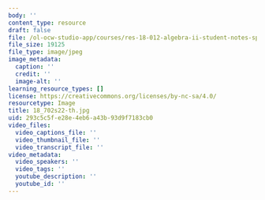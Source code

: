 ```yaml
---
body: ''
content_type: resource
draft: false
file: /ol-ocw-studio-app/courses/res-18-012-algebra-ii-student-notes-spring-2022/18_702s22-th.jpg
file_size: 19125
file_type: image/jpeg
image_metadata:
  caption: ''
  credit: ''
  image-alt: ''
learning_resource_types: []
license: https://creativecommons.org/licenses/by-nc-sa/4.0/
resourcetype: Image
title: 18_702s22-th.jpg
uid: 293c5c5f-e28e-4eb6-a43b-93d9f7183cb0
video_files:
  video_captions_file: ''
  video_thumbnail_file: ''
  video_transcript_file: ''
video_metadata:
  video_speakers: ''
  video_tags: ''
  youtube_description: ''
  youtube_id: ''
---
```

